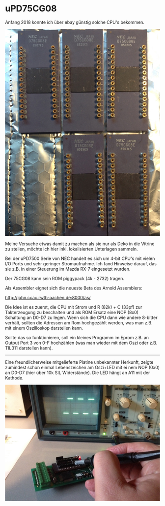 # uPD75CG08

Anfang 2018 konnte ich über ebay günstig solche CPU's bekommen.

![Bild](https://github.com/petersieg/uPD75CG08/blob/master/uPD75CG08.jpg)

Meine Versuche etwas damit zu machen als sie nur als Deko in die Vitrine zu stellen, möchte ich hier inkl. lokalisierten Unterlagen sammeln.

Bei der uPD7500 Serie von NEC handelt es sich um 4-bit CPU's mit vielen I/O Ports und sehr geringer Stromaufnahme. Ich fand Hinweise darauf, das sie z.B. in einer Steuerung im Mazda RX-7 eingesetzt wurden.

Der 75CG08 kann sein ROM piggypack (4k - 2732) tragen.

Als Assembler eignet sich die neueste Beta des Arnold Assemblers:

http://john.ccac.rwth-aachen.de:8000/as/

Die Idee ist es zuerst, die CPU mit Strom und R (82k) + C (33pf)  zur Takterzeugung zu beschalten und als ROM Ersatz eine NOP (8x0) Schaltung an D0-D7 zu legen. Wenn sich die CPU dann wie andere 8-bitter verhält, sollten die Adressen am Rom hochgezählt werden, was man z.B. mit einem Oszilloskop darstellen kann.

Sollte das so funktionieren, soll ein kleines Programm im Eprom z.B. an Output Port 3 von 0-F hochzählen (was man wieder mit dem Oszi oder z.B. TIL311 darstellen kann).

---

Eine freundlicherweise mitgelieferte Platine unbekannter Herkunft, zeigte zumindest schon einmal Lebenszeichen am Oszi+LED mit ei
nem NOP (0x0) an D0-D7 (hier über 10k SIL Widerstände). Die LED hängt an A11 mit der Kathode.

![Oszi](https://github.com/petersieg/uPD75CG08/blob/master/uPD75CG08%2BNOP%2BOszi.JPG)

